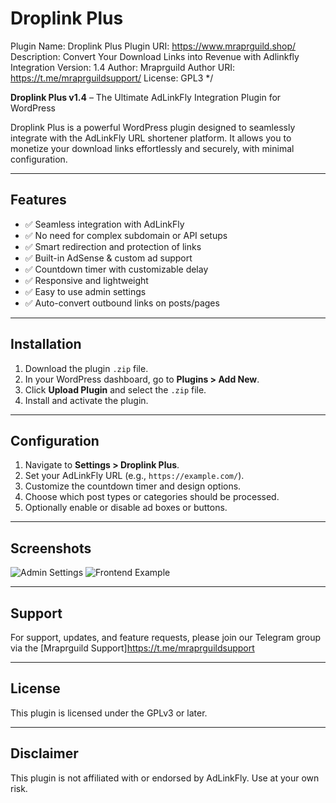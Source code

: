 # Droplink Plus
Plugin Name: Droplink Plus
 Plugin URI: https://www.mraprguild.shop/
 Description: Convert Your Download Links into Revenue with Adlinkfly Integration
 Version: 1.4
 Author: Mraprguild
 Author URI: https://t.me/mraprguildsupport/
 License: GPL3
*/

**Droplink Plus v1.4** – The Ultimate AdLinkFly Integration Plugin for WordPress

Droplink Plus is a powerful WordPress plugin designed to seamlessly integrate with the AdLinkFly URL shortener platform. It allows you to monetize your download links effortlessly and securely, with minimal configuration.

---

## Features

- ✅ Seamless integration with AdLinkFly
- ✅ No need for complex subdomain or API setups
- ✅ Smart redirection and protection of links
- ✅ Built-in AdSense & custom ad support
- ✅ Countdown timer with customizable delay
- ✅ Responsive and lightweight
- ✅ Easy to use admin settings
- ✅ Auto-convert outbound links on posts/pages

---

## Installation

1. Download the plugin `.zip` file.
2. In your WordPress dashboard, go to **Plugins > Add New**.
3. Click **Upload Plugin** and select the `.zip` file.
4. Install and activate the plugin.

---

## Configuration

1. Navigate to **Settings > Droplink Plus**.
2. Set your AdLinkFly URL (e.g., `https://example.com/`).
3. Customize the countdown timer and design options.
4. Choose which post types or categories should be processed.
5. Optionally enable or disable ad boxes or buttons.

---

## Screenshots

![Admin Settings](screenshots/admin-settings.png)
![Frontend Example](screenshots/frontend-example.png)

---

## Support

For support, updates, and feature requests, please join our Telegram group via the [Mraprguild Support]https://t.me/mraprguildsupport

---

## License

This plugin is licensed under the GPLv3 or later.

---

## Disclaimer

This plugin is not affiliated with or endorsed by AdLinkFly. Use at your own risk.

